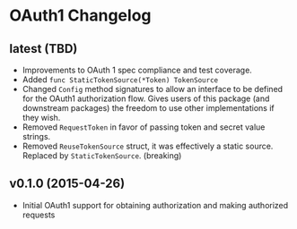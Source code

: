 # OAuth1 Changelog

## latest (TBD)

* Improvements to OAuth 1 spec compliance and test coverage.
* Added `func StaticTokenSource(*Token) TokenSource`
* Changed `Config` method signatures to allow an interface to be defined for the OAuth1 authorization flow. Gives users of this package (and downstream packages) the freedom to use other implementations if they wish.
* Removed `RequestToken` in favor of passing token and secret value strings.
* Removed `ReuseTokenSource` struct, it was effectively a static source. Replaced by `StaticTokenSource`. (breaking)

## v0.1.0 (2015-04-26)

* Initial OAuth1 support for obtaining authorization and making authorized requests